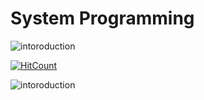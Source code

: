 # System Programming

![intoroduction](../images/sp_4.jpg)

[![HitCount](http://hits.dwyl.io/boys-be-ambitious//System_programming.svg)](http://hits.dwyl.io/boys-be-ambitious//System_programming)

![intoroduction](../images/sp_1.jpg)
